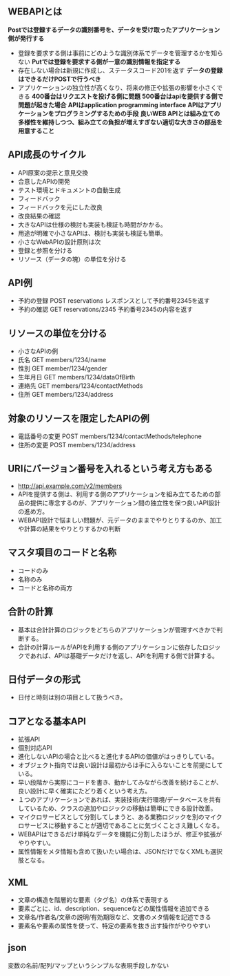 ## WEBAPIとは
**Postでは登録するデータの識別番号を、データを受け取ったアプリケーション側が発行する**
- 登録を要求する側は事前にどのような識別体系でデータを管理するかを知らない
**Putでは登録を要求する側が一意の識別情報を指定する**
- 存在しない場合は新規に作成し、ステータスコード201を返す
**データの登録はできるだけPOSTで行うべき**
- アプリケーションの独立性が高くなり、将来の修正や拡張の影響を小さくできる
**400番台はリクエストを投げる側に問題**
**500番台はapiを提供する側で問題が起きた場合**
**APIはapplication programming interface**
**APIはアプリケーションをプログラミングするための手段**
**良いWEB APIとは組み立ての多様性を維持しつつ、組み立ての負担が増えすぎない適切な大きさの部品を用意すること**
## API成長のサイクル
- API原案の提示と意見交換
- 合意したAPIの開発
- テスト環境とドキュメントの自動生成
- フィードバック
- フィードバックを元にした改良
- 改良結果の確認
- 大きなAPIは仕様の検討も実装も検証も時間がかかる。
- 用途が明確で小さなAPIは、検討も実装も検証も簡単。
- 小さなWebAPIの設計原則は次
- 登録と参照を分ける
- リソース（データの塊）の単位を分ける
## API例
- 予約の登録 POST reservations レスポンスとして予約番号2345を返す
- 予約の確認 GET    reservations/2345 予約番号2345の内容を返す
## リソースの単位を分ける
- 小さなAPIの例
- 氏名 GET members/1234/name
- 性別 GET member/1234/gender
- 生年月日 GET members/1234/dataOfBirth
- 連絡先 GET members/1234/contactMethods
- 住所 GET members/1234/address
## 対象のリソースを限定したAPIの例
- 電話番号の変更 POST members/1234/contactMethods/telephone 
- 住所の変更  POST members/1234/address
## URIにバージョン番号を入れるという考え方もある
- http://api.example.com/v2/members
- APIを提供する側は、利用する側のアプリケーションを組み立てるための部品の提供に専念するのが、アプリケーション間の独立性を保つ良いAPI設計の進め方。
- WEBAPI設計で悩ましい問題が、元データのままでやりとりするのか、加工や計算の結果をやりとりするかの判断
## マスタ項目のコードと名称
- コードのみ
- 名称のみ
- コードと名称の両方
## 合計の計算
- 基本は合計計算のロジックをどちらのアプリケーションが管理すべきかで判断する。
- 合計の計算ルールがAPIを利用する側のアプリケーションに依存したロジックであれば、APIは基礎データだけを返し、APIを利用する側で計算する。
## 日付データの形式
- 日付と時刻は別の項目として扱うべき。
## コアとなる基本API
- 拡張API
- 個別対応API
- 進化しないAPIの場合と比べると進化するAPIの価値がはっきりしている。
- オブジェクト指向では良い設計は最初からは手に入らないことを前提にしている。
- 早い段階から実際にコードを書き、動かしてみながら改善を続けることが、良い設計に早く確実にたどり着くという考え方。
- １つのアプリケーションであれば、実装技術/実行環境/データベースを共有しているため、クラスの追加やロジックの移動は簡単にできる設計改善。
- マイクロサービスとして分割してしまうと、ある業務ロジックを別のマイクロサービスに移動することが適切であることに気づくことさえ難しくなる。
- WEBAPIはできるだけ単純なデータを機能に分割したほうが、修正や拡張がやりやすい。
- 属性情報をメタ情報も含めて扱いたい場合は、JSONだけでなくXMLも選択肢となる。
## XML
- 文章の構造を階層的な要素（タグ名）の体系で表現する
- 要素ごとに、id、description、sequenceなどの属性情報を追加できる
- 文章名/作者名/文章の説明/有効期限など、文書のメタ情報を記述できる
- 要素名や要素の属性を使って、特定の要素を抜き出す操作がやりやすい
## json
変数の名前/配列/マップというシンプルな表現手段しかない